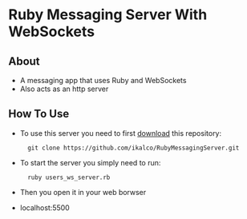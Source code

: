 Ruby Messaging Server With WebSockets
===================================

About
------------
- A messaging app that uses Ruby and WebSockets
- Also acts as an http server

How To Use
------------
- To use this server you need to first [download](https://github.com/ikalco/RubyMessagingServer/archive/refs/heads/main.zip) this repository:

		git clone https://github.com/ikalco/RubyMessagingServer.git

- To start the server you simply need to run:

		ruby users_ws_server.rb
		
- Then you open it in your web borwser
- localhost:5500
